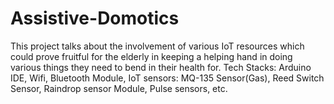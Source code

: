 # Assistive-Domotics
This project talks about the involvement of various IoT resources which could prove fruitful for the elderly in keeping a helping hand in doing various things they need to bend in their health for.
Tech Stacks:
Arduino IDE, Wifi, Bluetooth Module, IoT sensors: MQ-135 Sensor(Gas), Reed Switch Sensor, Raindrop sensor Module, Pulse sensors, etc.
